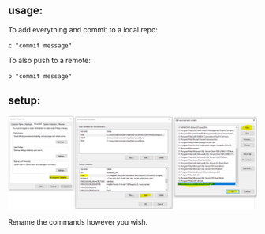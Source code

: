 ## usage:

To add everything and commit to a local repo: 

`c "commit message"`

To also push to a remote: 

`p "commit message"`

## setup:

![add_environment_var.png](add_environment_var.png?raw=true)

Rename the commands however you wish.
